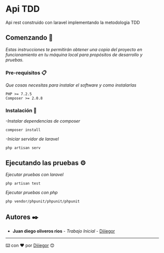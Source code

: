 # Api TDD

Api rest construido con laravel implementando la metodologia TDD

## Comenzando 🚀

_Estas instrucciones te permitirán obtener una copia del proyecto en funcionamiento en tu máquina local para propósitos de desarrollo y pruebas._



### Pre-requisitos 📋

_Que cosas necesitas para instalar el software y como instalarlas_

```
PHP >= 7.2.5
Composer >= 2.0.8
```

### Instalación 🔧

_-Instalar dependencias de composer_


```
composer install
```

_-Iniciar servidor de laravel_

```
php artisan serv
```

## Ejecutando las pruebas ⚙️

_Ejecutar pruebas con laravel_
```
php artisan test
```
_Ejecutar pruebas con php_
```
php vendor/phpunit/phpunit/phpunit
```

## Autores ✒️


* **Juan diego oliveros rios** - *Trabajo Inicial* - [Diiiegor](https://github.com/Diiiegor)




---
⌨️ con ❤️ por [Diiiegor](https://github.com/Diiiegor) 😊
